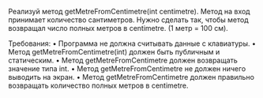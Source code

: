 Реализуй метод getMetreFromCentimetre(int centimetre).
Метод на вход принимает количество сантиметров. 
Нужно сделать так, чтобы метод возвращал число полных метров в centimetre. (1 метр = 100 см).

Требования:
•	Программа не должна считывать данные с клавиатуры.
•	Метод getMetreFromCentimetre(int) должен быть публичным и статическим.
•	Метод getMetreFromCentimetre должен возвращать значение типа int.
•	Метод getMetreFromCentimetre не должен ничего выводить на экран.
•	Метод getMetreFromCentimetre должен правильно возвращать количество полных метров в centimetre.
